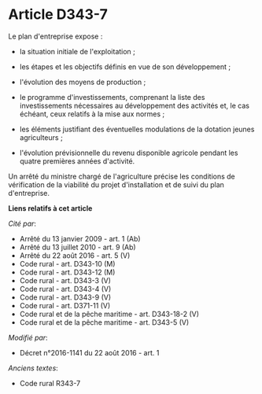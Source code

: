 # Article D343-7

Le plan d'entreprise expose : 

- la situation initiale de l'exploitation ; 

- les étapes et les objectifs définis en vue de son développement ; 

- l'évolution des moyens de production ; 

- le programme d'investissements, comprenant la liste des investissements nécessaires au développement des activités et, le
cas échéant, ceux relatifs à la mise aux normes ; 

- les éléments justifiant des éventuelles modulations de la dotation jeunes agriculteurs ; 

- l'évolution prévisionnelle du revenu disponible agricole pendant les quatre premières années d'activité. 

Un arrêté du ministre chargé de l'agriculture précise les conditions de vérification de la viabilité du projet d'installation
et de suivi du plan d'entreprise.

**Liens relatifs à cet article**

_Cité par_:

  - Arrêté du 13 janvier 2009 - art. 1 (Ab)
  - Arrêté du 13 juillet 2010 - art. 9 (Ab)
  - Arrêté du 22 août 2016 - art. 5 (V)
  - Code rural - art. D343-10 (M)
  - Code rural - art. D343-12 (M)
  - Code rural - art. D343-3 (V)
  - Code rural - art. D343-4 (V)
  - Code rural - art. D343-9 (V)
  - Code rural - art. D371-11 (V)
  - Code rural et de la pêche maritime - art. D343-18-2 (V)
  - Code rural et de la pêche maritime - art. D343-5 (V)

_Modifié par_:

  - Décret n°2016-1141 du 22 août 2016 - art. 1

_Anciens textes_:

  - Code rural R343-7
